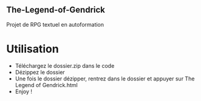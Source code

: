 ## The-Legend-of-Gendrick
Projet de RPG textuel en autoformation
# Utilisation 
- Téléchargez le dossier.zip dans le code
- Dézippez le dossier
- Une fois le dossier dézipper, rentrez dans le dossier et appuyer sur The Legend of Gendrick.html
- Enjoy !
